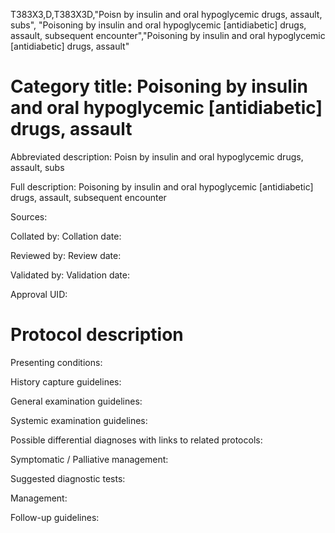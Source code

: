 T383X3,D,T383X3D,"Poisn by insulin and oral hypoglycemic drugs, assault, subs", "Poisoning by insulin and oral hypoglycemic [antidiabetic] drugs, assault, subsequent encounter","Poisoning by insulin and oral hypoglycemic [antidiabetic] drugs, assault"
# Category title: Poisoning by insulin and oral hypoglycemic [antidiabetic] drugs, assault

Abbreviated description: Poisn by insulin and oral hypoglycemic drugs, assault, subs

Full description: Poisoning by insulin and oral hypoglycemic [antidiabetic] drugs, assault, subsequent encounter

Sources:

Collated by:
Collation date:

Reviewed by:
Review date:

Validated by:
Validation date:

Approval UID:

# Protocol description

Presenting conditions:

History capture guidelines:

General examination guidelines:

Systemic examination guidelines:

Possible differential diagnoses with links to related protocols:

Symptomatic / Palliative management:

Suggested diagnostic tests:

Management:

Follow-up guidelines:
